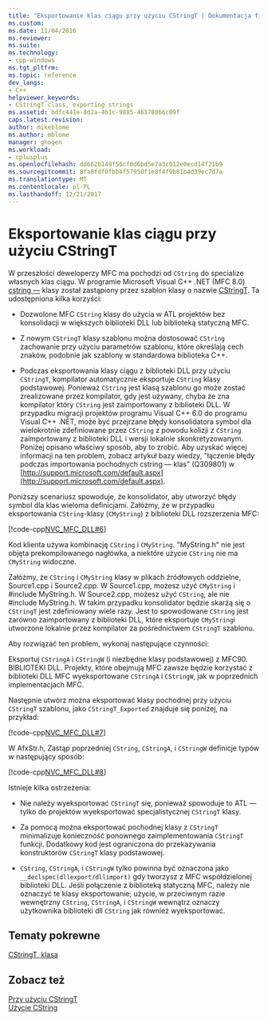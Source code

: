 ```yaml
---
title: "Eksportowanie klas ciągu przy użyciu CStringT | Dokumentacja firmy Microsoft"
ms.custom: 
ms.date: 11/04/2016
ms.reviewer: 
ms.suite: 
ms.technology:
- cpp-windows
ms.tgt_pltfrm: 
ms.topic: reference
dev_langs:
- C++
helpviewer_keywords:
- CStringT class, exporting strings
ms.assetid: bdfc441e-8d2a-461c-9885-46178066c09f
caps.latest.revision: 
author: mikeblome
ms.author: mblome
manager: ghogen
ms.workload:
- cplusplus
ms.openlocfilehash: dd662b149f56cf0d6bd5e7a3c912e0ecd14f21b9
ms.sourcegitcommit: 8fa8fdf0fbb4f57950f1e8f4f9b81b4d39ec7d7a
ms.translationtype: MT
ms.contentlocale: pl-PL
ms.lasthandoff: 12/21/2017
---
```

# <a name="exporting-string-classes-using-cstringt"></a>Eksportowanie klas ciągu przy użyciu CStringT
W przeszłości deweloperzy MFC ma pochodzi od `CString` do specialize własnych klas ciągu. W programie Microsoft Visual C++ .NET (MFC 8.0) [cstring —](../atl-mfc-shared/using-cstring.md) klasy został zastąpiony przez szablon klasy o nazwie [CStringT](../atl-mfc-shared/reference/cstringt-class.md). Ta udostępniona kilka korzyści:  
  
-   Dozwolone MFC `CString` klasy do użycia w ATL projektów bez konsolidacji w większych biblioteki DLL lub biblioteką statyczną MFC.  
  
-   Z nowym `CStringT` klasy szablonu można dostosować `CString` zachowanie przy użyciu parametrów szablonu, które określają cech znaków, podobnie jak szablony w standardowa biblioteka C++.  
  
-   Podczas eksportowania klasy ciągu z biblioteki DLL przy użyciu `CStringT`, kompilator automatycznie eksportuje `CString` klasy podstawowej. Ponieważ `CString` jest klasą szablonu go może zostać zrealizowane przez kompilator, gdy jest używany, chyba że zna kompilator który `CString` jest zaimportowany z biblioteki DLL. W przypadku migracji projektów programu Visual C++ 6.0 do programu Visual C++ .NET, może być przejrzane błędy konsolidatora symbol dla wielokrotnie zdefiniowane przez `CString` z powodu kolizji z `CString` zaimportowany z biblioteki DLL i wersji lokalnie skonkretyzowanym. Poniżej opisano właściwy sposób, aby to zrobić. Aby uzyskać więcej informacji na ten problem, zobacz artykuł bazy wiedzy, "łączenie błędy podczas importowania pochodnych cstring — klas" (Q309801) w [http://support.microsoft.com/default.aspx](http://support.microsoft.com/default.aspx).  
  
 Poniższy scenariusz spowoduje, że konsolidator, aby utworzyć błędy symbol dla klas wieloma definicjami. Załóżmy, że w przypadku eksportowania `CString`-klasy (`CMyString`) z biblioteki DLL rozszerzenia MFC:  
  
 [!code-cpp[NVC_MFC_DLL#6](../atl-mfc-shared/codesnippet/cpp/exporting-string-classes-using-cstringt_1.cpp)]  
  
 Kod klienta używa kombinację `CString` i `CMyString`. "MyString.h" nie jest objęta prekompilowanego nagłówka, a niektóre użycie `CString` nie ma `CMyString` widoczne.  
  
 Załóżmy, że `CString` i `CMyString` klasy w plikach źródłowych oddzielne, Source1.cpp i Source2.cpp. W Source1.cpp, możesz użyć `CMyString` i #include MyString.h. W Source2.cpp, możesz użyć `CString`, ale nie #include MyString.h. W takim przypadku konsolidator będzie skarżą się o `CStringT` jest zdefiniowany wiele razy. Jest to spowodowane `CString` jest zarówno zaimportowany z biblioteki DLL, które eksportuje `CMyString`i utworzone lokalnie przez kompilator za pośrednictwem `CStringT` szablonu.  
  
 Aby rozwiązać ten problem, wykonaj następujące czynności:  
  
 Eksportuj `CStringA` i `CStringW` (i niezbędne klasy podstawowej) z MFC90. BIBLIOTEKI DLL. Projekty, które obejmują MFC zawsze będzie korzystać z biblioteki DLL MFC wyeksportowane `CStringA` i `CStringW`, jak w poprzednich implementacjach MFC.  
  
 Następnie utwórz można eksportować klasy pochodnej przy użyciu `CStringT` szablonu, jako `CStringT_Exported` znajduje się poniżej, na przykład:  
  
 [!code-cpp[NVC_MFC_DLL#7](../atl-mfc-shared/codesnippet/cpp/exporting-string-classes-using-cstringt_2.cpp)]  
  
 W AfxStr.h, Zastąp poprzedniej `CString`, `CStringA`, i `CStringW` definicje typów w następujący sposób:  
  
 [!code-cpp[NVC_MFC_DLL#8](../atl-mfc-shared/codesnippet/cpp/exporting-string-classes-using-cstringt_3.cpp)]  
  
 Istnieje kilka ostrzeżenia:  
  
-   Nie należy wyeksportować `CStringT` się, ponieważ spowoduje to ATL — tylko do projektów wyeksportować specjalistycznej `CStringT` klasy.  
  
-   Za pomocą można eksportować pochodnej klasy z `CStringT` minimalizuje konieczność ponownego zaimplementowania `CStringT` funkcji. Dodatkowy kod jest ograniczona do przekazywania konstruktorów `CStringT` klasy podstawowej.  
  
-   `CString`, `CStringA`, i `CStringW` tylko powinna być oznaczona jako `__declspec(dllexport/dllimport)` gdy tworzysz z MFC współdzielonej biblioteki DLL. Jeśli połączenie z biblioteką statyczną MFC, należy nie oznaczyć te klasy eksportowanie; użycie, w przeciwnym razie wewnętrzny `CString`, `CStringA`, i `CStringW` wewnątrz oznaczy użytkownika biblioteki dll `CString` jak również wyeksportować.  
  
## <a name="related-topics"></a>Tematy pokrewne  
 [CStringT, klasa](../atl-mfc-shared/reference/cstringt-class.md)  
  
## <a name="see-also"></a>Zobacz też  
 [Przy użyciu CStringT](../atl-mfc-shared/using-cstringt.md)   
 [Użycie CString](../atl-mfc-shared/using-cstring.md)

